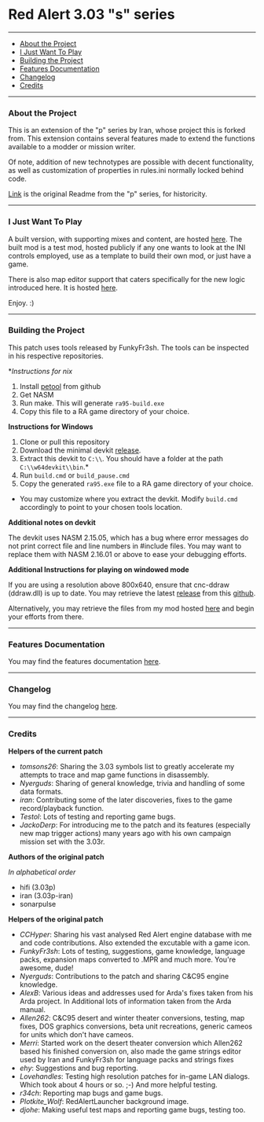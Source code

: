 # Red Alert 3.03 "s" series

-------

 - [About the Project](#about-the-project)
 - [I Just Want To Play](#i-just-want-to-play)
 - [Building the Project](#building-the-project)
 - [Features Documentation](#features-documentation) 
 - [Changelog](#changelog) 
 - [Credits](#credits) 

-------

### About the Project

This is an extension of the "p" series by Iran, whose project this is forked
from. This extension contains several features made to extend the functions 
available to a modder or mission writer.

Of note, addition of new technotypes are possible with decent functionality, as 
well as customization of properties in rules.ini normally locked behind code.

[Link](./README_p.md) is the original Readme from the "p" series, for historicity.

-------

### I Just Want To Play

A built version, with supporting mixes and content, are hosted [here](https://github.com/nguoiyoujie/Red-Alert-Modified-Executable). 
The built mod is a test mod, hosted publicly if any one wants to look at the INI controls employed, use as a template to build their own mod, or just have a game.

There is also map editor support that caters specifically for the new logic introduced here. It is hosted [here](https://github.com/nguoiyoujie/Red-Alert-Mission-Editor).

Enjoy. :)

-------

### Building the Project

This patch uses tools released by FunkyFr3sh. The tools can be inspected in his respective repositories.

**Instructions for *nix**

1. Install [petool](https://github.com/FunkyFr3sh/petool) from github
2. Get NASM
3. Run make. This will generate `ra95-build.exe` 
4. Copy this file to a RA game directory of your choice.


**Instructions for Windows**

1. Clone or pull this repository
2. Download the minimal devkit [release](https://github.com/FunkyFr3sh/petool/releases/latest/download/w64devkit-mini-for-patching.zip).
3. Extract this devkit to `C:\\`. You should have a folder at the path `C:\\w64devkit\\bin`.*
4. Run `build.cmd` or `build_pause.cmd`
5. Copy the generated `ra95.exe` file to a RA game directory of your choice.

* You may customize where you extract the devkit. Modify `build.cmd` accordingly to point to your chosen tools location.


**Additional notes on devkit**

The devkit uses NASM 2.15.05, which has a bug where error messages do not print correct file and line numbers in #include files. You may want to replace them with NASM 2.16.01 or above to ease your debugging efforts.


**Additional Instructions for playing on windowed mode**

If you are using a resolution above 800x640, ensure that cnc-ddraw (ddraw.dll) is up to date. 
You may retrieve the latest [release](https://github.com/FunkyFr3sh/cnc-ddraw/releases/download/v7.1.0.0/cnc-ddraw.zip) from this [github](https://github.com/FunkyFr3sh/cnc-ddraw).

Alternatively, you may retrieve the files from my mod hosted [here](https://github.com/nguoiyoujie/Red-Alert-Modified-Executable) and begin your efforts from there.

-------

### Features Documentation

You may find the features documentation [here](./docs/features.md).

-------

### Changelog

You may find the changelog [here](./docs/changelog.md).

-------

### Credits

**Helpers of the current patch**

 - *tomsons26*: Sharing the 3.03 symbols list to greatly accelerate my attempts 
   to trace and map game functions in disassembly.
 - *Nyerguds*: Sharing of general knowledge, trivia and handling of some data 
   formats.
 - *iran*: Contributing some of the later discoveries, fixes to the game
   record/playback function.
 - *Testol*: Lots of testing and reporting game bugs.
 - *JackoDerp*: For introducing me to the patch and its features (especially new 
   map trigger actions) many years ago with his own campaign mission set with the 
   3.03r.

**Authors of the original patch**

*In alphabetical order*

 - hifi (3.03p)
 - iran (3.03p-iran)
 - sonarpulse

**Helpers of the original patch**

 - *CCHyper*: Sharing his vast analysed Red Alert engine database with me and
   code contributions.  Also extended the excutable with a game icon.
 - *FunkyFr3sh*: Lots of testing, suggestions, game knowledge, language packs,
   expansion maps converted to .MPR and much more. You're awesome, dude!
 - *Nyerguds*: Contributions to the patch and sharing C&C95 engine knowledge.
 - *AlexB*: Various ideas and addresses used for Arda's fixes taken from his
   Arda project. In Additional lots of information taken from the Arda manual.
 - *Allen262*: C&C95 desert and winter theater conversions, testing, map fixes,
   DOS graphics conversions, beta unit recreations, generic cameos for units
   which don't have cameos.
 - *Merri*: Started work on the desert theater conversion which Allen262
   based his finished conversion on, also made the game strings editor used
   by Iran and FunkyFr3sh for language packs and strings fixes
 - *ehy*: Suggestions and bug reporting.
 - *Lovehandles*: Testing high resolution patches for in-game LAN dialogs.
   Which took about 4 hours or so. ;-) And more helpful testing.
 - *r34ch*: Reporting map bugs and game bugs.
 - *Plotkite_Wolf*: RedAlertLauncher background image.
 - *djohe*: Making useful test maps and reporting game bugs, testing too.

